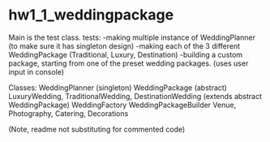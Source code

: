 # hw1_1_weddingpackage

Main is the test class.
tests:
-making multiple instance of WeddingPlanner (to make sure it has singleton design)
-making each of the 3 different WeddingPackage (Traditional, Luxury, Destination)
-building a custom package, starting from one of the preset wedding packages. (uses user input in console)

Classes:
WeddingPlanner (singleton)
WeddingPackage (abstract)
LuxuryWedding, TraditionalWedding, DestinationWedding (extends abstract WeddingPackage)
WeddingFactory
WeddingPackageBuilder
Venue, Photography, Catering, Decorations

(Note, readme not substituting for commented code)
